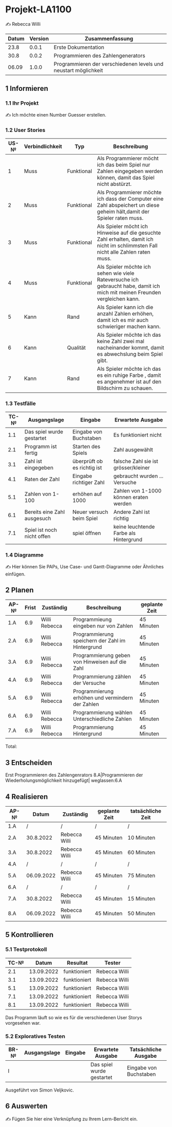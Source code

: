 # Projekt-LA1100



✍️ Rebecca Willi

| Datum | Version | Zusammenfassung                                              |
| ----- | ------- | ------------------------------------------------------------ |
|23.8   | 0.0.1   | Erste Dokumentation   |
|30.8   | 0.0.2   | Programmieren des Zahlengenerators                         |
|06.09  | 1.0.0   |  Programmieren der verschiedenen levels und neustart möglichkeit |

## 1 Informieren

### 1.1 Ihr Projekt

✍️ Ich möchte einen Number Guesser erstellen.

### 1.2 User Stories

| US-№ | Verbindlichkeit | Typ  | Beschreibung                       |
| ---- | --------------- | ---- | ---------------------------------- |
| 1    | Muss            |Funktional| Als Programmierer möcht ich das beim Spiel nur Zahlen eingegeben werden können, damit das Spiel nicht abstürzt.|
| 2    | Muss            |Funktional| Als Programmierer möchte ich dass der Computer eine Zahl abspeichert un diese geheim hält,damit der Spieler raten muss.|
| 3    | Muss            |Funktional| Als Spieler möcht ich Hinweise auf die gesuchte Zahl erhalten, damit ich nicht im schlimmsten Fall nicht alle Zahlen raten muss.|
| 4    | Muss            |Funktional| Als Spieler möchte ich sehen wie viele Rateversuche ich gebraucht habe, damit ich mich mit meinen Freunden vergleichen kann.|
| 5    | Kann            |Rand      | Als Spieler kann ich die anzahl Zahlen erhöhen, damit ich es mir auch schwieriger machen kann.|
| 6    | Kann            |Qualität  | Als Spieler möchte ich das keine Zahl zwei mal nacheinander kommt, damit es abwechslung beim Spiel gibt.|
| 7    | Kann            |Rand      | Als Spieler möchte ich das es ein ruhige Farbe , damit es angenehmer ist auf den Bildschirm zu schauen.|


### 1.3 Testfälle

| TC-№ | Ausgangslage | Eingabe | Erwartete Ausgabe |
| ---- | ------------ | ------- | ----------------- |
| 1.1  | Das spiel wurde gestartet| Eingabe von Buchstaben| Es funktioniert nicht|
| 2.1  | Programm ist fertig| Starten des Spiels  | Zahl ausgewählt|
| 3.1  | Zahl ist eingegeben| überprüft ob es richtig ist|falsche Zahl sie ist grösser/kleiner|
| 4.1  |Raten der Zahl|Eingabe richtiger Zahl| gebraucht wurden ... Versuche|
| 5.1  |Zahlen von 1-100| erhöhen auf 1000| Zahlen von 1-1000 können eraten werden|
| 6.1  |Bereits eine Zahl ausgesuch| Neuer versuch beim Spiel| Andere Zahl ist richtig|
| 7.1  |Spiel ist noch nicht offen| spiel öffnen| keine leuchtende Farbe als Hintergrund|


### 1.4 Diagramme

✍️ Hier können Sie PAPs, Use Case- und Gantt-Diagramme oder Ähnliches einfügen.

## 2 Planen

| AP-№ | Frist | Zuständig | Beschreibung | geplante Zeit |
| ---- | ----- | --------- | ------------ | ------------- |
| 1.A  | 6.9   |Willi Rebecca|Programmieung eingeben nur von Zahlen  |45 Minuten|
| 2.A  | 6.9   |Willi Rebecca|Programmierung speichern der Zahl im Hintergrund |45 Minuten|
| 3.A  | 6.9   |Willi Rebecca|Programmierung geben von  Hinweisen auf die Zahl |45 Minuten|
| 4.A  | 6.9   |Willi Rebecca|Programmierung  zählen der Versuche |45 Minuten|
| 5.A  | 6.9   |Willi Rebecca|Programmierung erhöhen und vermindern der Zahlen|45 Minuten|
| 6.A  | 6.9   |Willi Rebecca|Programmierung wählen Unterschiedliche Zahlen |45 Minuten|
| 7.A  | 6.9   |Willi Rebecca|Programmierung Hintergrund|45 Minuten|
Total: 




## 3 Entscheiden

 Erst Programmieren des Zahlengenrators
   8.A|Programmieren der Wiederholungsmöglichkeit hinzugefügt|
   weglassen:6.A

## 4 Realisieren

| AP-№ | Datum | Zuständig | geplante Zeit | tatsächliche Zeit |
| ---- | ----- | --------- | ------------- | ----------------- |
| 1.A  |    /  |      /    |        /      |           /       |
| 2.A  |30.8.2022|Rebecca Willi|45 Minuten |   10 Minuten      |
|3.A   | 30.8.2022|Rebecca Willi|45 Minuten|   60 Minuten      |
|4.A   |   /   |    /      |        /      |       /           |
|5.A   |06.09.2022|Rebecca Willi|45 Minuten| 75 Minuten
|6.A   |     / |      /     |      /       |        /          |
|7.A   | 30.8.2022| Rebecca Willi | 45 Minuten| 15 Minuten|
|8.A  |06.09.2022|Rebecca Willi|45 Minuten| 50 Minuten|

## 5 Kontrollieren

### 5.1 Testprotokoll

| TC-№ | Datum | Resultat | Tester |
| ---- | ----- | -------- | ------ |
| 2.1  | 13.09.2022| funktioniert| Rebecca Willi |
| 3.1  | 13.09.2022| funktioniert| Rebecca Willi |
| 5.1  | 13.09.2022| funktioniert| Rebecca Willi |
| 7.1  | 13.09.2022| funktioniert| Rebecca Willi |
| 8.1  | 13.09.2022| funktioniert| Rebecca Willi |

Das Programm läuft so wie es für die verschiedenen User Storys vorgesehen war.

### 5.2 Exploratives Testen

| BR-№ | Ausgangslage | Eingabe | Erwartete Ausgabe | Tatsächliche Ausgabe |
| ---- | ------------ | ------- | ----------------- | -------------------- |
| I    |    || Das spiel wurde gestartet| Eingabe von Buchstaben| Es funktioniert nicht|Crash       

Ausgeführt von Simon Veljkovic.

## 6 Auswerten

✍️ Fügen Sie hier eine Verknüpfung zu Ihrem Lern-Bericht ein.
